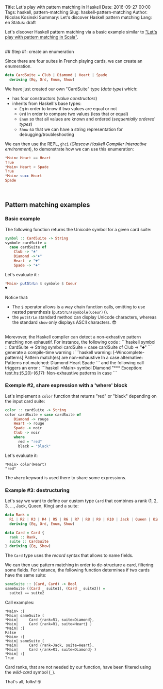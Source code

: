 Title: Let's play with pattern matching in Haskell
Date: 2016-09-27 00:00
Tags: haskell, pattern-matching
Slug: haskell-pattern-matching
Author: Nicolas Kosinski
Summary: Let's discover Haskell pattern matching
Lang: en
Status: draft


Let's discover Haskell pattern matching via a basic example similar to ["Let's play with pattern matching in Scala"](https://nicokosi.github.io/scala-pattern-matching-en.html).

<br/>
## Step #1: create an enumeration


Since there are four suites in French playing cards, we can create an enumeration.

```haskell
data CardSuite = Club | Diamond | Heart | Spade
  deriving (Eq, Ord, Enum, Show)
```
We have just created our own "CardSuite" type (_data type_) which:

* has four constructors (_value constructors_)
* inherits from Haskell's base types:
    * `Eq` in order to know if two values are equal or not
    * `Ord` in order to compare two values (less that or equal)
    * `Enum` so that all values are known and ordered (_sequentially ordered types_)
    * `Show` so that we can have a string representation for debugging/troubleshooting


We can then use the REPL, `ghci` (_Glascow Haskell Compiler Interactive environment_), to demonstrate how we can use this enumeration:
```haskell
*Main> Heart == Heart
True
*Main> Heart < Spade
True
*Main> succ Heart
Spade
```

<br/>

## Pattern matching examples

### Basic example

The following function returns the Unicode symbol for a given card suite:
```haskell
symbol :: CardSuite -> String
symbole cardSuite =
  case cardSuite of
    Club -> "♣"
    Diamond ->"♦"
    Heart -> "♥"
    Spade -> "♠"
```
Let's evaluate it :
```haskell
*Main> putStrLn $ symbole $ Coeur
♥
```

Notice that:

* The `$` operator allows is a way chain function calls, omitting to use nested parenthesis (`putStrLn(symbole(Coeur))`).
* the `putStrLn` standard method can display Unicode characters, whereas the standard `show` only displays ASCII characters. 😎

<br/>
Morevover, the Haskell compiler can detect a non-exhastive pattern matching non exhaustif. For instance, the following code :
```haskell
symbol :: CardSuite -> String
symbol cardSuite = case cardSuite of
    Club -> "♣"
```
generate a compile-time warning :
```haskell
warning: [-Wincomplete-patterns]
    Pattern match(es) are non-exhaustive
    In a case alternative:
        Patterns not matched:
            Diamond
            Heart
            Spade
```
and the following call triggers an error :
```haskell
*Main> symbol Diamond
"*** Exception: test.hs:(5,20)-(6,17): Non-exhaustive patterns in case
```

<br/>

### Exemple #2, share expression with a 'where' block

Let's implement a `color` function that returns "red" or "black" depending on the input card suite:

```haskell
color :: cardSuite -> String
color cardSuite = case cardSuite of
    Diamond -> rouge
    Heart -> rouge
    Spade -> noir
    Club -> noir
    where
      red = "red"
      black = "black"
```

Let's evaluate it:
```
*Main> color(Heart)
"red"
```

The `where` keyword is used there to share some expressions.
<br/>

### Example #3: destructuring

Let's say we want to define our custom type `Card` that combines a rank (1, 2, 3, ..., Jack, Queen, King) and a suite:

```haskell
data Rank =
  R1 | R2 | R3 | R4 | R5 | R6 | R7 | R8 | R9 | R10 | Jack | Queen | King
  deriving (Eq, Ord, Enum, Show)

data Card = Card {
  rank :: Rank,
  suite :: CardSuite
} deriving (Eq, Show)
```
The `Card` type uses the _record_ syntax that allows to name fields.

We can then use pattern matching in order to de-structure a card, filtering some fields.
For instance, the following function determines if two cards have the same suite:

```haskell
sameSuite :: (Card, Card) -> Bool
sameSuite ((Card _ suite1), (Card _ suite2)) =
  suite1 == suite2
```

Call examples:
```
*Main> :{
*Main| sameSuite (
*Main|     Card {rank=R1, suite=Diamond},
*Main|     Card {rank=R1, suite=Heart} )
*Main| :}
False
*Main> :{
*Main| sameSuite (
*Main|     Card {rank=Jack, suite=Heart},
*Main|     Card {rank=R1, suite=Diamond} )
*Main| :}
True
```

Card ranks, that are not needed by our function, have been filtered using the _wild-card_ symbol (`_`).

That's all, folks! 🤓

